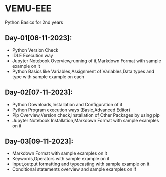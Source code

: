 # VEMU-EEE
Python Basics for 2nd years

## Day-01[06-11-2023]:
  - Python Version Check
  - IDLE Execution way
  - Jupyter Notebook Overview,running of it,Markdown Format with sample example on it
  - Python Basics like Variables,Assignment of Variables,Data types and type with sample example on each

## Day-02[07-11-2023]:
  - Python Downloads,Installation and Configuration of it
  - Python Program execution ways (Basic,Advanced Editor)
  - Pip Overview,Version check,Installation of Other Packages by using pip
  - Jupyter Notebook Installation,Markdown Format with sample examples on it

## Day-03[09-11-2023]:
  - Markdown Format with sample examples on it
  - Keywords,Operators with sample example on it
  - Input,output formatting and typecasting with sample example on it
  - Conditional statements overview and sample examples on if
